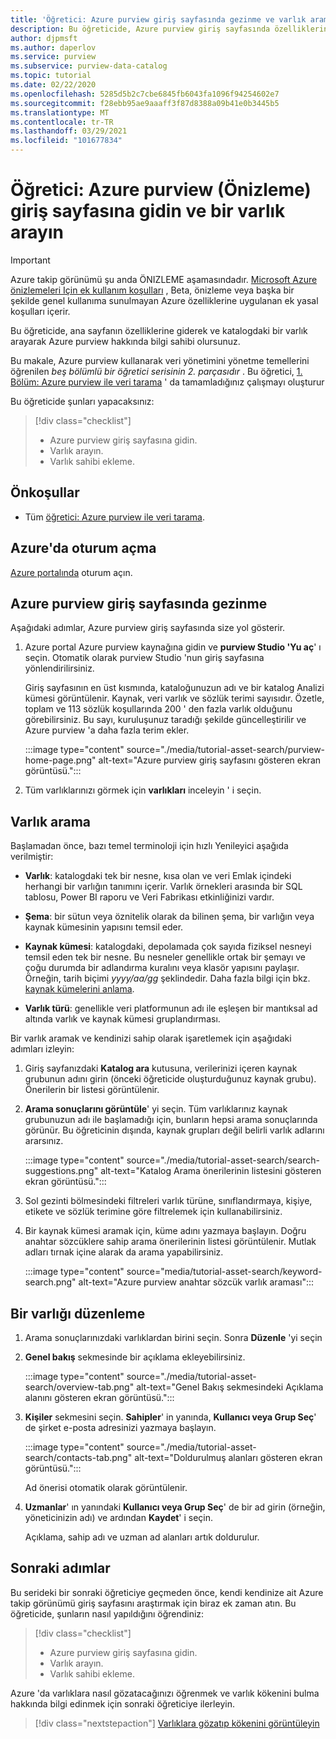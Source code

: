 ```yaml
---
title: 'Öğretici: Azure purview giriş sayfasında gezinme ve varlık arama'
description: Bu öğreticide, Azure purview giriş sayfasında özelliklerin nasıl kullanılacağı ve katalogda arama açıklanır.
author: djpmsft
ms.author: daperlov
ms.service: purview
ms.subservice: purview-data-catalog
ms.topic: tutorial
ms.date: 02/22/2020
ms.openlocfilehash: 5285d5b2c7cbe6845fb6043fa1096f94254602e7
ms.sourcegitcommit: f28ebb95ae9aaaff3f87d8388a09b41e0b3445b5
ms.translationtype: MT
ms.contentlocale: tr-TR
ms.lasthandoff: 03/29/2021
ms.locfileid: "101677834"
---
```

# <a name="tutorial-navigate-the-azure-purview-preview-home-page-and-search-for-an-asset"></a>Öğretici: Azure purview (Önizleme) giriş sayfasına gidin ve bir varlık arayın

> [!IMPORTANT]
> Azure takip görünümü şu anda ÖNIZLEME aşamasındadır. [Microsoft Azure önizlemeleri Için ek kullanım koşulları](https://azure.microsoft.com/support/legal/preview-supplemental-terms/) , Beta, önizleme veya başka bir şekilde genel kullanıma sunulmayan Azure özelliklerine uygulanan ek yasal koşulları içerir.

Bu öğreticide, ana sayfanın özelliklerine giderek ve katalogdaki bir varlık arayarak Azure purview hakkında bilgi sahibi olursunuz.

Bu makale, Azure purview kullanarak veri yönetimini yönetme temellerini öğrenilen *beş bölümlü bir öğretici serisinin 2. parçasıdır* . Bu öğretici, [1. Bölüm: Azure purview ile veri tarama](tutorial-scan-data.md) ' da tamamladığınız çalışmayı oluşturur

Bu öğreticide şunları yapacaksınız:

> [!div class="checklist"]
>
> * Azure purview giriş sayfasına gidin.
> * Varlık arayın.
> * Varlık sahibi ekleme.

## <a name="prerequisites"></a>Önkoşullar

* Tüm [öğretici: Azure purview ile veri tarama](tutorial-scan-data.md).

## <a name="sign-in-to-azure"></a>Azure'da oturum açma

[Azure portalında](https://portal.azure.com) oturum açın.

## <a name="navigate-the-azure-purview-home-page"></a>Azure purview giriş sayfasında gezinme

Aşağıdaki adımlar, Azure purview giriş sayfasında size yol gösterir.

1. Azure portal Azure purview kaynağına gidin ve **purview Studio 'Yu aç**' ı seçin. Otomatik olarak purview Studio 'nun giriş sayfasına yönlendirilirsiniz.

   Giriş sayfasının en üst kısmında, kataloğunuzun adı ve bir katalog Analizi kümesi görüntülenir. Kaynak, veri varlık ve sözlük terimi sayısıdır. Özetle, toplam ve 113 sözlük koşullarında 200 ' den fazla varlık olduğunu görebilirsiniz. Bu sayı, kuruluşunuz taradığı şekilde güncelleştirilir ve Azure purview 'a daha fazla terim ekler.

   :::image type="content" source="./media/tutorial-asset-search/purview-home-page.png" alt-text="Azure purview giriş sayfasını gösteren ekran görüntüsü.":::

1. Tüm varlıklarınızı görmek için **varlıkları** inceleyin ' i seçin.

## <a name="search-for-an-asset"></a>Varlık arama

Başlamadan önce, bazı temel terminoloji için hızlı Yenileyici aşağıda verilmiştir:

* **Varlık**: katalogdaki tek bir nesne, kısa olan ve veri Emlak içindeki herhangi bir varlığın tanımını içerir. Varlık örnekleri arasında bir SQL tablosu, Power BI raporu ve Veri Fabrikası etkinliğinizi vardır.
  
* **Şema**: bir sütun veya öznitelik olarak da bilinen şema, bir varlığın veya kaynak kümesinin yapısını temsil eder.

* **Kaynak kümesi**: katalogdaki, depolamada çok sayıda fiziksel nesneyi temsil eden tek bir nesne. Bu nesneler genellikle ortak bir şemayı ve çoğu durumda bir adlandırma kuralını veya klasör yapısını paylaşır. Örneğin, tarih biçimi *yyyy/aa/gg* şeklindedir. Daha fazla bilgi için bkz. [kaynak kümelerini anlama](concept-resource-sets.md).

* **Varlık türü**: genellikle veri platformunun adı ile eşleşen bir mantıksal ad altında varlık ve kaynak kümesi gruplandırması.

Bir varlık aramak ve kendinizi sahip olarak işaretlemek için aşağıdaki adımları izleyin:

1. Giriş sayfanızdaki **Katalog ara** kutusuna, verilerinizi içeren kaynak grubunun adını girin (önceki öğreticide oluşturduğunuz kaynak grubu). Önerilerin bir listesi görüntülenir.

1. **Arama sonuçlarını görüntüle**' yi seçin. Tüm varlıklarınız kaynak grubunuzun adı ile başlamadığı için, bunların hepsi arama sonuçlarında görünür. Bu öğreticinin dışında, kaynak grupları değil belirli varlık adlarını ararsınız.

    :::image type="content" source="./media/tutorial-asset-search/search-suggestions.png" alt-text="Katalog Arama önerilerinin listesini gösteren ekran görüntüsü.":::

1. Sol gezinti bölmesindeki filtreleri varlık türüne, sınıflandırmaya, kişiye, etikete ve sözlük terimine göre filtrelemek için kullanabilirsiniz.

1. Bir kaynak kümesi aramak için, küme adını yazmaya başlayın. Doğru anahtar sözcüklere sahip arama önerilerinin listesi görüntülenir. Mutlak adları tırnak içine alarak da arama yapabilirsiniz.

   :::image type="content" source="media/tutorial-asset-search/keyword-search.png" alt-text="Azure purview anahtar sözcük varlık araması":::

## <a name="edit-an-asset"></a>Bir varlığı düzenleme

1. Arama sonuçlarınızdaki varlıklardan birini seçin. Sonra **Düzenle** 'yi seçin

1. **Genel bakış** sekmesinde bir açıklama ekleyebilirsiniz.

    :::image type="content" source="./media/tutorial-asset-search/overview-tab.png" alt-text="Genel Bakış sekmesindeki Açıklama alanını gösteren ekran görüntüsü.":::

1. **Kişiler** sekmesini seçin. **Sahipler**' in yanında, **Kullanıcı veya Grup Seç**' de şirket e-posta adresinizi yazmaya başlayın.

    :::image type="content" source="./media/tutorial-asset-search/contacts-tab.png" alt-text="Doldurulmuş alanları gösteren ekran görüntüsü.":::

    Ad önerisi otomatik olarak görüntülenir.

1. **Uzmanlar**' ın yanındaki **Kullanıcı veya Grup Seç**' de bir ad girin (örneğin, yöneticinizin adı) ve ardından **Kaydet**' i seçin.

    Açıklama, sahip adı ve uzman ad alanları artık doldurulur.

## <a name="next-steps"></a>Sonraki adımlar

Bu serideki bir sonraki öğreticiye geçmeden önce, kendi kendinize ait Azure takip görünümü giriş sayfasını araştırmak için biraz ek zaman atın. Bu öğreticide, şunların nasıl yapıldığını öğrendiniz:

> [!div class="checklist"]
>
> * Azure purview giriş sayfasına gidin.
> * Varlık arayın.
> * Varlık sahibi ekleme.

Azure 'da varlıklara nasıl gözatacağınızı öğrenmek ve varlık kökenini bulma hakkında bilgi edinmek için sonraki öğreticiye ilerleyin.

> [!div class="nextstepaction"]
> [Varlıklara gözatıp kökenini görüntüleyin](tutorial-browse-and-view-lineage.md)
